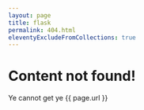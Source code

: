 ```yaml
---
layout: page
title: flask
permalink: 404.html
eleventyExcludeFromCollections: true
---
```


# Content not found!

Ye cannot get ye {{ page.url }}
